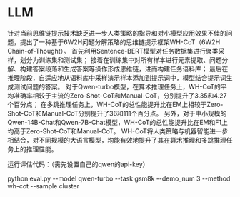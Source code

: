 # LLM
针对当前思维链提示技术缺乏进一步人类策略的指导和对小模型应用效果不佳的问题，提出了一种基于6W2H问题分解策略的思维链提示框架WH-CoT（6W2H Chain-of-Thought）。
首先利用Sentence-BERT模型对任务数据集进行聚类采样，划分为训练集和测试集；
接着在训练集中对所有样本进行元素提取、问题分解、构建答案段落和生成答案等操作形成思维链，进而构建任务语料库；
最后在推理阶段，自适应地从语料库中采样演示样本添加到提示词中，模型结合提示词生成测试问题的答案。
对于Qwen-turbo模型，在算术推理任务上，WH-CoT的平均准确率相较于主流的Zero-Shot-CoT和Manual-CoT，分别提升了3.35和4.27个百分点；
在多跳推理任务上，WH-CoT的总性能提升比在EM上相较于Zero-Shot-CoT和Manual-CoT分别提升了36和111个百分点。
另外，对于中小规模的Qwen-14B-Chat和Qwen-7B-Chat模型，WH-CoT的总性能提升比在EM和F1上均高于Zero-Shot-CoT和Manual-CoT。
WH-CoT将人类策略与机器智能进一步相结合，对不同规模的大语言模型，均能有效地提升了其在算术推理和多跳推理任务上的推理性能。

运行评估代码：（需先设置自己的qwen的api-key）

python eval.py --model qwen-turbo  --task gsm8k --demo_num 3 --method wh-cot --sample cluster
